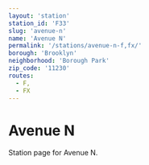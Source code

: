 ```yaml
---
layout: 'station'
station_id: 'F33'
slug: 'avenue-n'
name: 'Avenue N'
permalink: '/stations/avenue-n-f,fx/'
borough: 'Brooklyn'
neighborhood: 'Borough Park'
zip_code: '11230'
routes:
  - F,
  - FX
---
```

# Avenue N

Station page for Avenue N.
